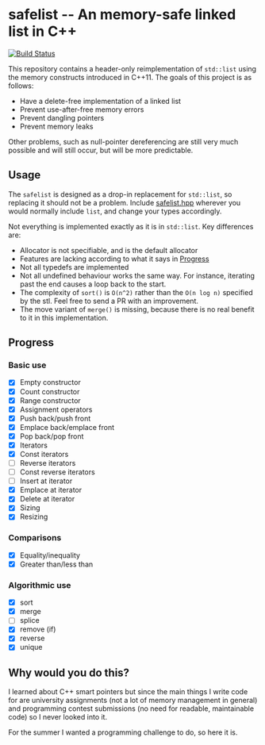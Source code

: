 # safelist -- An memory-safe linked list in C++

[![Build Status](https://travis-ci.org/bertptrs/safelist.svg?branch=master)](https://travis-ci.org/bertptrs/safelist)

This repository contains a header-only reimplementation of `std::list`
using the memory constructs introduced in C++11. The goals of this
project is as follows:

- Have a delete-free implementation of a linked list
- Prevent use-after-free memory errors
- Prevent dangling pointers
- Prevent memory leaks

Other problems, such as null-pointer dereferencing are still very much
possible and will still occur, but will be more predictable.

## Usage

The `safelist` is designed as a drop-in replacement for `std::list`, so
replacing it should not be a problem. Include [safelist.hpp](safelist.hpp)
wherever you would normally include `list`, and change your types
accordingly.

Not everything is implemented exactly as it is in `std::list`. Key
differences are:

- Allocator is not specifiable, and is the default allocator
- Features are lacking according to what it says in
  [Progress](#progress)
- Not all typedefs are implemented
- Not all undefined behaviour works the same way. For instance,
  iterating past the end causes a loop back to the start.
- The complexity of `sort()` is `O(n^2)` rather than the `O(n log n)`
  specified by the stl. Feel free to send a PR with an improvement.
- The move variant of `merge()` is missing, because there is no real
  benefit to it in this implementation.

## Progress

### Basic use

- [x] Empty constructor
- [x] Count constructor
- [x] Range constructor
- [x] Assignment operators
- [x] Push back/push front
- [x] Emplace back/emplace front
- [x] Pop back/pop front
- [x] Iterators
- [x] Const iterators
- [ ] Reverse iterators
- [ ] Const reverse iterators
- [ ] Insert at iterator
- [x] Emplace at iterator
- [x] Delete at iterator
- [x] Sizing
- [x] Resizing

### Comparisons

- [x] Equality/inequality
- [x] Greater than/less than

### Algorithmic use

- [x] sort
- [x] merge
- [ ] splice
- [x] remove (if)
- [x] reverse
- [x] unique

## Why would you do this?

I learned about C++ smart pointers but since the main things I write
code for are university assignments (not a lot of memory management in
general) and programming contest submissions (no need for readable,
maintainable code) so I never looked into it.

For the summer I wanted a programming challenge to do, so here it is.
